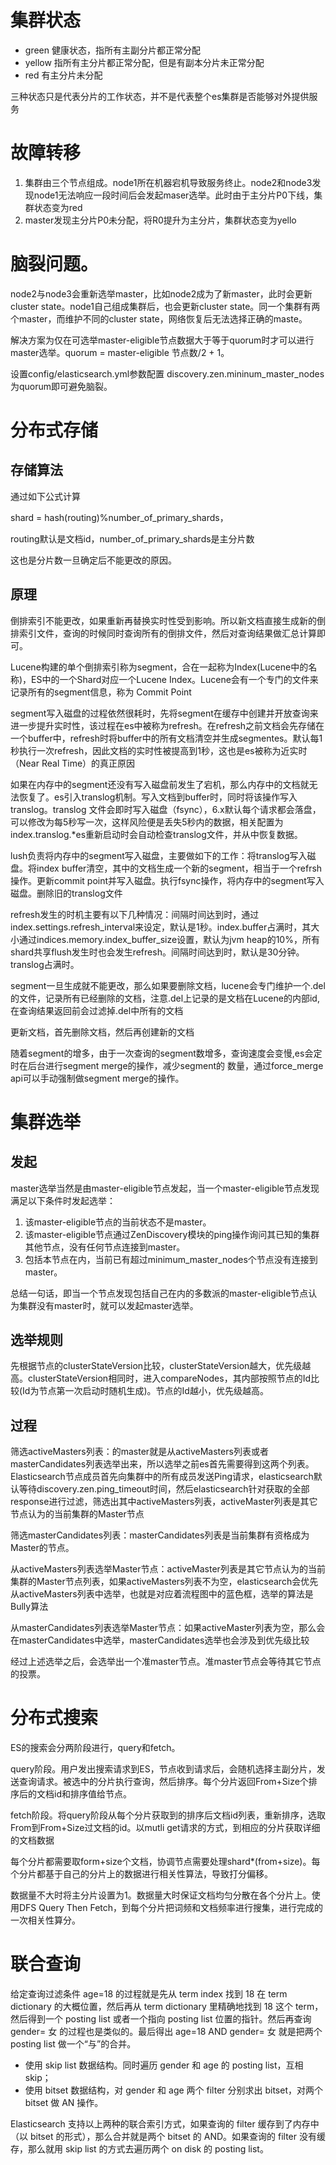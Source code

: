 # 集群状态

- green 健康状态，指所有主副分片都正常分配
- yellow 指所有主分片都正常分配，但是有副本分片未正常分配
- red 有主分片未分配

三种状态只是代表分片的工作状态，并不是代表整个es集群是否能够对外提供服务

# 故障转移

1. 集群由三个节点组成。node1所在机器宕机导致服务终止。node2和node3发现node1无法响应一段时间后会发起maser选举。此时由于主分片P0下线，集群状态变为red
2. master发现主分片P0未分配，将R0提升为主分片，集群状态变为yello

# 脑裂问题。

node2与node3会重新选举master，比如node2成为了新master，此时会更新cluster state。node1自己组成集群后，也会更新cluster state。同一个集群有两个master，而维护不同的cluster state，网络恢复后无法选择正确的maste。

解决方案为仅在可选举master-eligible节点数据大于等于quorum时才可以进行master选举。quorum = master-eligible 节点数/2 + 1。

设置config/elasticsearch.yml参数配置 discovery.zen.mininum_master_nodes为quorum即可避免脑裂。

# 分布式存储

## 存储算法

通过如下公式计算

shard = hash(routing)%number_of_primary_shards，

routing默认是文档id，number_of_primary_shards是主分片数

这也是分片数一旦确定后不能更改的原因。

## 原理

倒排索引不能更改，如果重新再替换实时性受到影响。所以新文档直接生成新的倒排索引文件，查询的时候同时查询所有的倒排文件，然后对查询结果做汇总计算即可。

Lucene构建的单个倒排索引称为segment，合在一起称为Index(Lucene中的名称)，ES中的一个Shard对应一个Lucene Index。Lucene会有一个专门的文件来记录所有的segment信息，称为 Commit Point

segment写入磁盘的过程依然很耗时，先将segment在缓存中创建并开放查询来进一步提升实时性，该过程在es中被称为refresh。在refresh之前文档会先存储在一个buffer中，refresh时将buffer中的所有文档清空并生成segmentes。默认每1秒执行一次refresh，因此文档的实时性被提高到1秒，这也是es被称为近实时（Near Real Time）的真正原因

如果在内存中的segment还没有写入磁盘前发生了宕机，那么内存中的文档就无法恢复了。es引入translog机制。写入文档到buffer时，同时将该操作写入translog。translog 文件会即时写入磁盘（fsync），6.x默认每个请求都会落盘，可以修改为每5秒写一次，这样风险便是丢失5秒内的数据，相关配置为index.translog.*es重新启动时会自动检查translog文件，并从中恢复数据。　

lush负责将内存中的segment写入磁盘，主要做如下的工作：将translog写入磁盘。将index buffer清空，其中的文档生成一个新的segment，相当于一个refrsh操作。更新commit point并写入磁盘。执行fsync操作，将内存中的segment写入磁盘。删除旧的translog文件　

refresh发生的时机主要有以下几种情况：间隔时间达到时，通过index.settings.refresh_interval来设定，默认是1秒。index.buffer占满时，其大小通过indices.memory.index_buffer_size设置，默认为jvm heap的10%，所有shard共享flush发生时也会发生refresh。间隔时间达到时，默认是30分钟。translog占满时。

segment一旦生成就不能更改，那么如果要删除文档，lucene会专门维护一个.del的文件，记录所有已经删除的文档，注意.del上记录的是文档在Lucene的内部id,在查询结果返回前会过滤掉.del中所有的文档

更新文档，首先删除文档，然后再创建新的文档　　

随着segment的增多，由于一次查询的segment数增多，查询速度会变慢,es会定时在后台进行segment merge的操作，减少segment的 数量，通过force_merge api可以手动强制做segment merge的操作。

# 集群选举

## 发起

master选举当然是由master-eligible节点发起，当一个master-eligible节点发现满足以下条件时发起选举：

1. 该master-eligible节点的当前状态不是master。
2. 该master-eligible节点通过ZenDiscovery模块的ping操作询问其已知的集群其他节点，没有任何节点连接到master。
3. 包括本节点在内，当前已有超过minimum_master_nodes个节点没有连接到master。

总结一句话，即当一个节点发现包括自己在内的多数派的master-eligible节点认为集群没有master时，就可以发起master选举。

## 选举规则

先根据节点的clusterStateVersion比较，clusterStateVersion越大，优先级越高。clusterStateVersion相同时，进入compareNodes，其内部按照节点的Id比较(Id为节点第一次启动时随机生成)。节点的Id越小，优先级越高。

## 过程

筛选activeMasters列表：的master就是从activeMasters列表或者masterCandidates列表选举出来，所以选举之前es首先需要得到这两个列表。Elasticsearch节点成员首先向集群中的所有成员发送Ping请求，elasticsearch默认等待discovery.zen.ping_timeout时间，然后elasticsearch针对获取的全部response进行过滤，筛选出其中activeMasters列表，activeMaster列表是其它节点认为的当前集群的Master节点

筛选masterCandidates列表：masterCandidates列表是当前集群有资格成为Master的节点。

从activeMasters列表选举Master节点：activeMaster列表是其它节点认为的当前集群的Master节点列表，如果activeMasters列表不为空，elasticsearch会优先从activeMasters列表中选举，也就是对应着流程图中的蓝色框，选举的算法是Bully算法

从masterCandidates列表选举Master节点：如果activeMaster列表为空，那么会在masterCandidates中选举，masterCandidates选举也会涉及到优先级比较

经过上述选举之后，会选举出一个准master节点。准master节点会等待其它节点的投票。

# 分布式搜索

ES的搜索会分两阶段进行，query和fetch。

query阶段。用户发出搜索请求到ES，节点收到请求后，会随机选择主副分片，发送查询请求。被选中的分片执行查询，然后排序。每个分片返回From+Size个排序后的文档id和排序值给节点。

fetch阶段。将query阶段从每个分片获取到的排序后文档id列表，重新排序，选取From到From+Size过文档的id。以mutli get请求的方式，到相应的分片获取详细的文档数据

每个分片都需要取form+size个文档，协调节点需要处理shard*(from+size)。每个分片都基于自己的分片上的数据进行相关性算法，导致打分偏移。

数据量不大时将主分片设置为1。数据量大时保证文档均匀分散在各个分片上。使用DFS Query Then Fetch，到每个分片把词频和文档频率进行搜集，进行完成的一次相关性算分。

# 联合查询

给定查询过滤条件 age=18 的过程就是先从 term index 找到 18 在 term dictionary 的大概位置，然后再从 term dictionary 里精确地找到 18 这个 term，然后得到一个 posting list 或者一个指向 posting list 位置的指针。然后再查询 gender= 女 的过程也是类似的。最后得出 age=18 AND gender= 女 就是把两个 posting list 做一个“与”的合并。

- 使用 skip list 数据结构。同时遍历 gender 和 age 的 posting list，互相 skip；
- 使用 bitset 数据结构，对 gender 和 age 两个 filter 分别求出 bitset，对两个 bitset 做 AN 操作。

Elasticsearch 支持以上两种的联合索引方式，如果查询的 filter 缓存到了内存中（以 bitset 的形式），那么合并就是两个 bitset 的 AND。如果查询的 filter 没有缓存，那么就用 skip list 的方式去遍历两个 on disk 的 posting list。